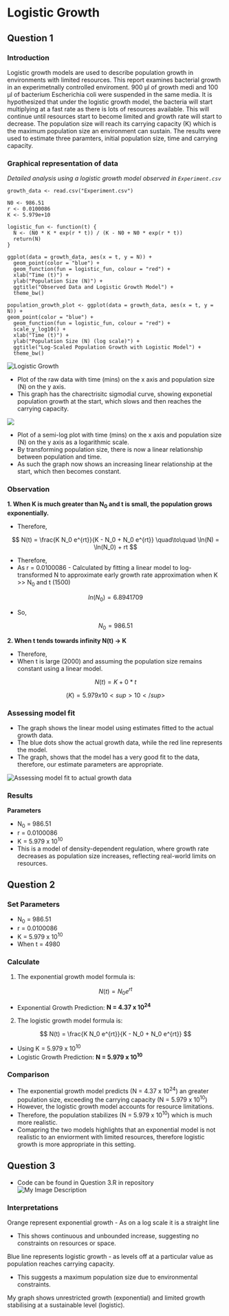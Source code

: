 # Logistic Growth
## Question 1
### Introduction 
Logistic growth models are used to describe population growth in environments with limited resources. This report examines bacterial growth in an experimetnally controlled enviroment. 900 μl of growth medi and 100 μl of bacterium Escherichia coli were suspended in the same media. It is hypothesized that under the logistic growth model, the bacteria will start multiplying at a fast rate as there is lots of resources available. This will continue until resources start to become limited and growth rate will start to decrease. The population size will reach its carrying capacity (K) which is the maximum population size an environment can sustain. The results were used to estimate three paramters, initial population size, time and carrying capacity.  

### Graphical representation of data
*Detailed analysis using a logistic growth model observed in `Experiment.csv`*

```{r}
growth_data <- read.csv("Experiment.csv")

N0 <- 986.51 
r <- 0.0100086   
K <- 5.979e+10    

logistic_fun <- function(t) {
  N <- (N0 * K * exp(r * t)) / (K - N0 + N0 * exp(r * t))
  return(N)
}

ggplot(data = growth_data, aes(x = t, y = N)) +
  geom_point(color = "blue") +                 
  geom_function(fun = logistic_fun, colour = "red") +
  xlab("Time (t)") +
  ylab("Population Size (N)") +
  ggtitle("Observed Data and Logistic Growth Model") +
  theme_bw()

population_growth_plot <- ggplot(data = growth_data, aes(x = t, y = N)) +
geom_point(color = "blue") +             
  geom_function(fun = logistic_fun, colour = "red") +
  scale_y_log10() +                           
  xlab("Time (t)") +
  ylab("Population Size (N) (log scale)") +
  ggtitle("Log-Scaled Population Growth with Logistic Model") +
  theme_bw()
```

![Logistic Growth](https://github.com/deepminer142/logistic_growth/blob/main/raw_data_plot.png)

- Plot of the raw data with time (mins) on the x axis and population size (N) on the y axis.
- This graph has the charectrisitc sigmodial curve, showing exponetial population growth at the start, which slows and then reaches the carrying capacity.
  
![](https://github.com/deepminer142/logistic_growth/blob/main/raw_data_on_log_plot.png)

- Plot of a semi-log plot with time (mins) on the x axis and population size (N) on the y axis as a logarithmic scale.
- By transforming population size, there is now a linear relationship between population and time.
- As such the graph now shows an increasing linear relationship at the start, which then becomes constant.

### Observation
**1. When K is much greater than N<sub>0</sub> and t is small, the population grows exponentially.**

- Therefore, 

$$
N(t) = \frac{K N_0 e^{rt}}{K - N_0 + N_0 e^{rt}} \quad\to\quad \ln(N) = \ln(N_0) + rt
$$

- Therefore,
- As r = 0.0100086 - Calculated by fitting a linear model to log-transformed N to approximate early growth rate approximation when K >> N<sub>0</sub> and t (1500)

$$
ln(N_0) = 6.8941709 
$$

- So,
  
$$
N_0 = 986.51
$$

**2. When t tends towards infinity N(t) → K**

- Therefore, 
- When t is large (2000) and assuming the population size remains constant using a linear model. 

$$
N(t) = K + 0*t
$$

$$
(K) = 5.979 x 10<sup>10</sup>
$$

### Assessing model fit
- The graph shows the linear model using estimates fitted to the actual growth data.
- The blue dots show the actual growth data, while the red line represents the model.
- The graph, shows that the model has a very good fit to the data, therefore, our estimate parameters are appropriate.
  
![Assessing model fit to actual growth data](log_scaled_population_growth.png)

### Results
**Parameters** 
- N<sub>0</sub> = 986.51
- r =  0.0100086
- K = 5.979 x 10<sup>10</sup>
- This is a model of density-dependent regulation, where growth rate decreases as population size increases, reflecting real-world limits on resources.

## Question 2
### Set Parameters 
- N<sub>0</sub> = 986.51
- r =  0.0100086
- K = 5.979 x 10<sup>10</sup>
- When t = 4980

### Calculate
1. The exponential growth model formula is:

$$
N(t) = N_0 e^{rt}
$$

- Exponential Growth Prediction: **N = 4.37 x 10<sup>24</sup>**

2. The logistic growth model formula is:

$$
N(t) = \frac{K N_0 e^{rt}}{K - N_0 + N_0 e^{rt}}
$$

- Using K = 5.979 x 10<sup>10</sup>
- Logistic Growth Prediction: **N = 5.979 x 10<sup>10</sup>**

### Comparison
- The exponential growth model predicts (N = 4.37 x 10<sup>24</sup>) an greater population size, exceeding the carrying capacity (N = 5.979 x 10<sup>10</sup>)
- However, the logistic growth model accounts for resource limitations.
- Therefore, the population stabilizes (N = 5.979 x 10<sup>10</sup>) which is much more realistic.
- Comapring the two models highlights that an exponential model is not realistic to an enviorment with limited resources, therefore logistic growth is more appropriate in this setting.

## Question 3
- Code can be found in Question 3.R in repository 
![My Image Description](population_growth_comparison_with_legend.png)

### Interpretations
Orange represent exponential growth - As on a log scale it is a straight line
- This shows continuous and unbounded increase, suggesting no constraints on resources or space.

Blue line represents logistic growth - as levels off at a particular value as population reaches carrying capacity.
- This suggests a maximum population size due to environmental constraints.

My graph shows unrestricted growth (exponential) and limited growth stabilising at a sustainable level (logistic).





